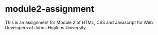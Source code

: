 # module2-assignment
This is an assignment for Module 2 of HTML, CSS and Javascript for Web Developers of Johns Hopkins University
